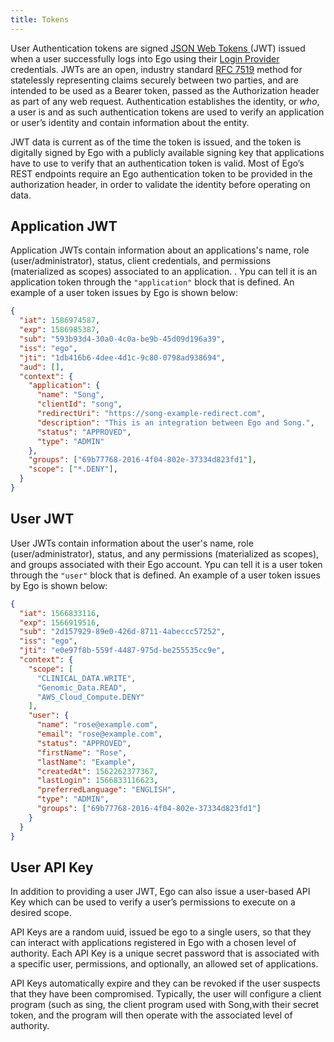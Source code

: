 ```yaml
---
title: Tokens
---
```


User Authentication tokens are signed [JSON Web Tokens ](http://jwt.io)(JWT) issued when a user successfully logs into Ego using their [Login Provider](/documentation/ego/getting-started/login-providers) credentials.  JWTs are an open, industry standard [RFC 7519](https://tools.ietf.org/rfc/rfc7519.txt) method for statelessly representing claims securely between two parties, and are intended to be used as a Bearer token, passed as the Authorization header as part of any web request. Authentication establishes the identity, or _who_, a user is and as such authentication tokens are used to verify an application or user’s identity and contain information about the entity. 

JWT data is current as of the time the token is issued, and the token is digitally signed by Ego with a publicly available signing key that applications have to use to verify that an authentication token is valid. Most of Ego’s REST endpoints require an Ego authentication token to be provided in the authorization header, in order to validate the identity before operating on data.

## Application JWT

Application JWTs contain information about an applications's name, role (user/administrator), status, client credentials, and permissions (materialized as scopes) associated to an application. .  Ypu can tell it is an application token through the `"application"` block that is defined.  An example of a user token issues by Ego is shown below:

```json
{
  "iat": 1586974587,
  "exp": 1586985387,
  "sub": "593b93d4-30a0-4c0a-be9b-45d09d196a39",
  "iss": "ego",
  "jti": "1db416b6-4dee-4d1c-9c80-0798ad938694",
  "aud": [],
  "context": {
    "application": {
      "name": "Song",
      "clientId": "song",
      "redirectUri": "https://song-example-redirect.com",
      "description": "This is an integration between Ego and Song.",
      "status": "APPROVED",
      "type": "ADMIN"
    },
    "groups": ["69b77768-2016-4f04-802e-37334d823fd1"],
    "scope": ["*.DENY"],
  }
}
```

## User JWT
User JWTs contain information about the user's name, role (user/administrator), status, and any permissions (materialized as scopes), and groups associated with their Ego account.  Ypu can tell it is a user token through the `"user"` block that is defined.  An example of a user token issues by Ego is shown below:

```json
{
  "iat": 1566833116,
  "exp": 1566919516,
  "sub": "2d157929-89e0-426d-8711-4abeccc57252",
  "iss": "ego",
  "jti": "e0e97f8b-559f-4487-975d-be255535cc9e",
  "context": {
    "scope": [
      "CLINICAL_DATA.WRITE",
      "Genomic_Data.READ",
      "AWS_Cloud_Compute.DENY"
    ],
    "user": {
      "name": "rose@example.com",
      "email": "rose@example.com",
      "status": "APPROVED",
      "firstName": "Rose",
      "lastName": "Example",
      "createdAt": 1562262377367,
      "lastLogin": 1566833116623,
      "preferredLanguage": "ENGLISH",
      "type": "ADMIN",
      "groups": ["69b77768-2016-4f04-802e-37334d823fd1"]
    }
  }
}
```

## User API Key 
In addition to providing a user JWT, Ego can also issue a user-based API Key which can be used to verify a user’s permissions to execute on a desired scope.

API Keys are a random uuid, issued be ego to a single users, so that they can interact with applications registered in Ego with a chosen level of authority. Each API Key is a unique secret password that is associated with a specific user, permissions, and optionally, an allowed set of applications.

API Keys automatically expire and they can be revoked if the user suspects that they have been compromised. Typically, the user will configure a client program (such as sing, the client program used with Song,with their secret token, and the program will then operate with the associated level of authority.  

